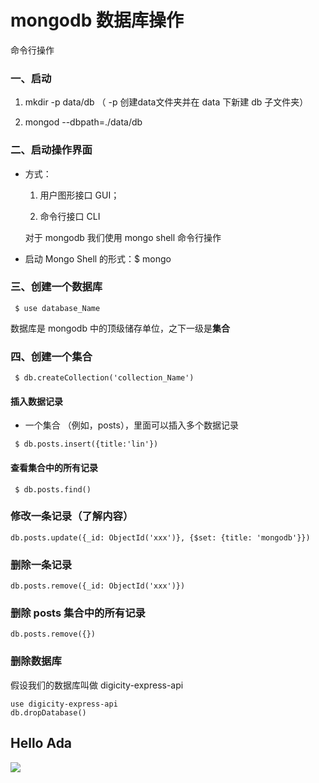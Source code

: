 # mongodb 数据库操作

命令行操作

### 一、启动

1. mkdir -p data/db （ -p 创建data文件夹并在 data 下新建 db 子文件夹）

2. mongod --dbpath=./data/db


### 二、启动操作界面

- 方式：

   1. 用户图形接口 GUI；  

   2. 命令行接口 CLI

   对于 mongodb 我们使用 mongo shell 命令行操作

- 启动 Mongo Shell 的形式：$ mongo

### 三、创建一个数据库

```
 $ use database_Name
```

数据库是 mongodb 中的顶级储存单位，之下一级是**集合**

### 四、创建一个集合

```
 $ db.createCollection('collection_Name')
```

#### 插入数据记录

- 一个集合 （例如，posts），里面可以插入多个数据记录

```
 $ db.posts.insert({title:'lin'})
```

#### 查看集合中的所有记录

```
 $ db.posts.find()
```

### 修改一条记录（了解内容）

```
db.posts.update({_id: ObjectId('xxx')}, {$set: {title: 'mongodb'}})
```

### 删除一条记录

```
db.posts.remove({_id: ObjectId('xxx')})
```
### 删除 posts 集合中的所有记录

```
db.posts.remove({})
```

### 删除数据库

假设我们的数据库叫做 digicity-express-api

```
use digicity-express-api
db.dropDatabase()
```

## Hello Ada

![](https://github.com/happypeter/digicity-express-api/blob/master/doc/img/001-ada.png?raw=true)
